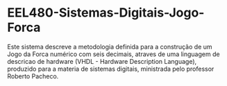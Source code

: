 # EEL480-Sistemas-Digitais-Jogo-Forca
Este sistema descreve a metodologia definida para a construção de um Jogo da Forca numérico com seis decimais, atraves de uma linguagem de descricao de hardware (VHDL - Hardware Description Language), produzido para a materia de sistemas digitais, ministrada pelo professor Roberto Pacheco.
